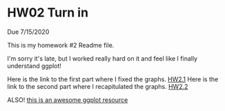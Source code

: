 # HW02 Turn in 

Due 7/15/2020

This is my homework #2 Readme file. 

I'm sorry it's late, but I worked really hard on it and feel like I finally understand ggplot! 

Here is the link to the first part where I fixed the graphs.
[HW2.1](https://github.com/abockhughes/HW02/blob/master/HW02_A_Graph-Fails3.md)
Here is the link to the second part where I recapitulated the graphs. 
[HW2.2](https://github.com/abockhughes/HW02/blob/master/HW02_B_Mimic_starter.md)

ALSO! [this is an awesome ggplot resource](https://rstudio.com/wp-content/uploads/2015/03/ggplot2-cheatsheet.pdf)